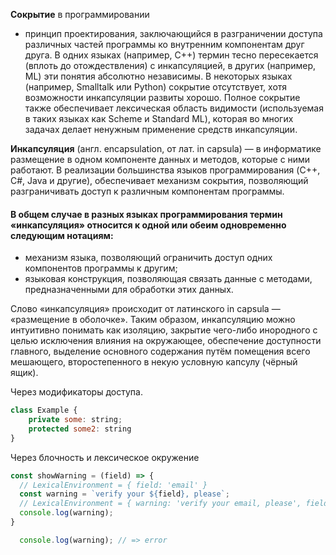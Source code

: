 **Сокрытие** в программировании
 - принцип проектирования, заключающийся в разграничении доступа различных частей программы ко внутренним компонентам друг друга. В одних языках (например, C++) термин тесно пересекается (вплоть до отождествления) с инкапсуляцией, в других (например, ML) эти понятия абсолютно независимы. В некоторых языках (например, Smalltalk или Python) сокрытие отсутствует, хотя возможности инкапсуляции развиты хорошо. Полное сокрытие также обеспечивает лексическая область видимости (используемая в таких языках как Scheme и Standard ML), которая во многих задачах делает ненужным применение средств инкапсуляции.

**Инкапсуляция** (англ. encapsulation, от лат. in capsula) — в информатике размещение в одном компоненте данных и методов, которые с ними работают. В реализации большинства языков программирования (C++, C#, Java и другие), обеспечивает механизм сокрытия, позволяющий разграничивать доступ к различным компонентам программы.

#### В общем случае в разных языках программирования термин «инкапсуляция» относится к одной или обеим одновременно следующим нотациям:
- механизм языка, позволяющий ограничить доступ одних компонентов программы к другим;
- языковая конструкция, позволяющая связать данные с методами, предназначенными для обработки этих данных.

Слово «инкапсуляция» происходит от латинского in capsula — «размещение в оболочке». Таким образом, инкапсуляцию можно интуитивно понимать как изоляцию, закрытие чего-либо инородного с целью исключения влияния на окружающее, обеспечение доступности главного, выделение основного содержания путём помещения всего мешающего, второстепенного в некую условную капсулу (чёрный ящик).

Через модификаторы доступа.

```javaScript
class Example {
    private some: string;
    protected some2: string
}
```

Через блочность и лексическое окружение
```javaScript
const showWarning = (field) => {
  // LexicalEnvironment = { field: 'email' }
  const warning = `verify your ${field}, please`;
  // LexicalEnvironment = { warning: 'verify your email, please', field: 'email' }
  console.log(warning);
}

  console.log(warning); // => error
```

